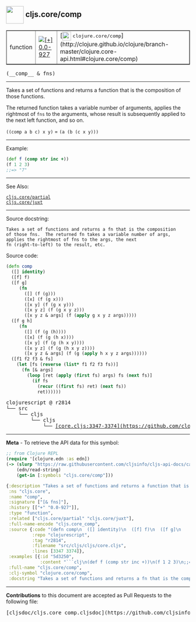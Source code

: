 ## <img width="48px" valign="middle" src="http://i.imgur.com/Hi20huC.png"> cljs.core/comp

 <table border="1">
<tr>

<td>function</td>
<td><a href="https://github.com/cljsinfo/cljs-api-docs/tree/0.0-927"><img valign="middle" alt="[+] 0.0-927" src="https://img.shields.io/badge/+-0.0--927-lightgrey.svg"></a> </td>
<td>
[<img height="24px" valign="middle" src="http://i.imgur.com/1GjPKvB.png"> <samp>clojure.core/comp</samp>](http://clojure.github.io/clojure/branch-master/clojure.core-api.html#clojure.core/comp)
</td>
</tr>
</table>

 <samp>
(__comp__ & fns)<br>
</samp>

---

Takes a set of functions and returns a function that is the composition
of those functions.

The returned function takes a variable number of arguments, applies the
rightmost of `fns` to the arguments, whose result is subsequently applied to
the next left function, and so on.

`((comp a b c) x y)` = `(a (b (c x y)))`

---

Example:

```clj
(def f (comp str inc +))
(f 1 2 3)
;;=> "7"
```

---

See Also:

[`cljs.core/partial`](cljs.core_partial.md)<br>
[`cljs.core/juxt`](cljs.core_juxt.md)<br>

---

Source docstring:

```
Takes a set of functions and returns a fn that is the composition
of those fns.  The returned fn takes a variable number of args,
applies the rightmost of fns to the args, the next
fn (right-to-left) to the result, etc.
```

Source code:

```clj
(defn comp
  ([] identity)
  ([f] f)
  ([f g]
     (fn
       ([] (f (g)))
       ([x] (f (g x)))
       ([x y] (f (g x y)))
       ([x y z] (f (g x y z)))
       ([x y z & args] (f (apply g x y z args)))))
  ([f g h]
     (fn
       ([] (f (g (h))))
       ([x] (f (g (h x))))
       ([x y] (f (g (h x y))))
       ([x y z] (f (g (h x y z))))
       ([x y z & args] (f (g (apply h x y z args))))))
  ([f1 f2 f3 & fs]
    (let [fs (reverse (list* f1 f2 f3 fs))]
      (fn [& args]
        (loop [ret (apply (first fs) args) fs (next fs)]
          (if fs
            (recur ((first fs) ret) (next fs))
            ret))))))
```

 <pre>
clojurescript @ r2814
└── src
    └── cljs
        └── cljs
            └── <ins>[core.cljs:3347-3374](https://github.com/clojure/clojurescript/blob/r2814/src/cljs/cljs/core.cljs#L3347-L3374)</ins>
</pre>


---

__Meta__ - To retrieve the API data for this symbol:

```clj
;; from Clojure REPL
(require '[clojure.edn :as edn])
(-> (slurp "https://raw.githubusercontent.com/cljsinfo/cljs-api-docs/catalog/cljs-api.edn")
    (edn/read-string)
    (get-in [:symbols "cljs.core/comp"]))
```

```clj
{:description "Takes a set of functions and returns a function that is the composition\nof those functions.\n\nThe returned function takes a variable number of arguments, applies the\nrightmost of `fns` to the arguments, whose result is subsequently applied to\nthe next left function, and so on.\n\n`((comp a b c) x y)` = `(a (b (c x y)))`",
 :ns "cljs.core",
 :name "comp",
 :signature ["[& fns]"],
 :history [["+" "0.0-927"]],
 :type "function",
 :related ["cljs.core/partial" "cljs.core/juxt"],
 :full-name-encode "cljs.core_comp",
 :source {:code "(defn comp\n  ([] identity)\n  ([f] f)\n  ([f g]\n     (fn\n       ([] (f (g)))\n       ([x] (f (g x)))\n       ([x y] (f (g x y)))\n       ([x y z] (f (g x y z)))\n       ([x y z & args] (f (apply g x y z args)))))\n  ([f g h]\n     (fn\n       ([] (f (g (h))))\n       ([x] (f (g (h x))))\n       ([x y] (f (g (h x y))))\n       ([x y z] (f (g (h x y z))))\n       ([x y z & args] (f (g (apply h x y z args))))))\n  ([f1 f2 f3 & fs]\n    (let [fs (reverse (list* f1 f2 f3 fs))]\n      (fn [& args]\n        (loop [ret (apply (first fs) args) fs (next fs)]\n          (if fs\n            (recur ((first fs) ret) (next fs))\n            ret))))))",
          :repo "clojurescript",
          :tag "r2814",
          :filename "src/cljs/cljs/core.cljs",
          :lines [3347 3374]},
 :examples [{:id "5d3250",
             :content "```clj\n(def f (comp str inc +))\n(f 1 2 3)\n;;=> \"7\"\n```"}],
 :full-name "cljs.core/comp",
 :clj-symbol "clojure.core/comp",
 :docstring "Takes a set of functions and returns a fn that is the composition\nof those fns.  The returned fn takes a variable number of args,\napplies the rightmost of fns to the args, the next\nfn (right-to-left) to the result, etc."}

```

---

__Contributions__ to this document are accepted as Pull Requests to the following file:

 <pre>
[cljsdoc/cljs.core_comp.cljsdoc](https://github.com/cljsinfo/cljs-api-docs/blob/master/cljsdoc/cljs.core_comp.cljsdoc)
</pre>

